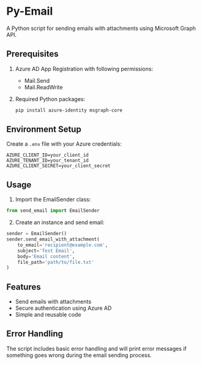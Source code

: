 # Py-Email

A Python script for sending emails with attachments using Microsoft Graph API.

## Prerequisites

1. Azure AD App Registration with following permissions:
   - Mail.Send
   - Mail.ReadWrite

2. Required Python packages:
   ```bash
   pip install azure-identity msgraph-core
   ```

## Environment Setup

Create a `.env` file with your Azure credentials:
```
AZURE_CLIENT_ID=your_client_id
AZURE_TENANT_ID=your_tenant_id
AZURE_CLIENT_SECRET=your_client_secret
```

## Usage

1. Import the EmailSender class:
```python
from send_email import EmailSender
```

2. Create an instance and send email:
```python
sender = EmailSender()
sender.send_email_with_attachment(
    to_email='recipient@example.com',
    subject='Test Email',
    body='Email content',
    file_path='path/to/file.txt'
)
```

## Features
- Send emails with attachments
- Secure authentication using Azure AD
- Simple and reusable code

## Error Handling
The script includes basic error handling and will print error messages if something goes wrong during the email sending process.